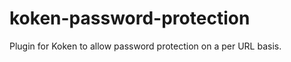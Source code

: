 koken-password-protection
=========================

Plugin for Koken to allow password protection on a per URL basis.